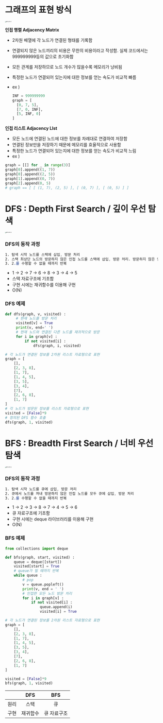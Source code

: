 # 그래프의 표현 방식

<img src="/Users/family/Documents/coding/Alorithm/Note/images/BFS:DFS 1.png" alt="BFS:DFS 1" style="zoom: 25%;" />

**인접 행렬 Adjacency Matrix**

* 2차원 배열에 각 노드가 연결된 형태를 기록함

* 연결되지 않은 노드끼리의 비용은 무한의 비용이라고 작성함. 실제 코드에서는 999999999등의 값으로 초기화함

* 모든 관계를 저장하므로 노드 개수가 많을수록 메모리가 낭비됨

* 특정한 노드가 연결되어 있는지에 대한 정보를 얻는 속도가 비교적 빠름

* ex )

  ```python
  INF = 999999999
  graph = [
  	[0, 7, 5],
  	[7, 0, INF],
  	[5, INF, 0]
  ]
  ```

**인접 리스트 Adjacency LIst**

- 모든 노드에 연결된 노드에 대한 정보를 차례대로 연결하여 저장함
- 연결된 정보만을 저장하기 때문에 메모리를 효율적으로 사용함
- 특정한 노드가 연결되어 있는지에 대한 정보를 얻는 속도가 비교적 느림
- ex )

```python
graph = [[] for _ in range(3)]
graph[0].append((1, 7))
graph[0].append((2, 5))
graph[1].append((0, 7))
graph[2].append(0, 5)
# graph == [ [ (1, 7), (2, 5) ], [ (0, 7) ], [ (0, 5) ] ]
```



# DFS : Depth First Search / 깊이 우선 탐색

<img src="/Users/family/Documents/coding/Alorithm/Note/images/BFS:DFS 2.png" alt="BFS:DFS 2" style="zoom: 25%;" />

 ### DFS의 동작 과정

```css
1. 탐색 시작 노드를 스택에 삽입, 방문 처리
2. 스택 최상단 노드의 방문하지 않은 인접 노드를 스택에 삽입, 방문 처리. 방문하지 않은 인접 노드가 없으면 스택에서 최상단 노드를 제거
3. 2.를 수행할 수 없을 때까지 반복
```

* 1 → 2 → 7 → 6 → 8 → 3 → 4 → 5
* 스택 자료구조에 기초함
* 구현 시에는 재귀함수를 이용해 구현
* O(N)

### DFS 예제

```python
def dfs(graph, v, visited) :
     # 현재 노드를 방문 처리
     visited[v] = True
     print(v, end=' ')
     # 현재 노드와 연결된 다른 노드를 재귀적으로 방문
     for i in graph[v] :
         if not visited[i] :
             dfs(graph, i, visited)

# 각 노드가 연결된 정보를 2차원 리스트 자료형으로 표현
graph = [
    [], 
    [2, 3, 8],
    [1, 7],
    [1, 4, 5],
    [3, 5],
    [3, 4],
    [7],
    [2, 6, 8],
    [1, 7]
]
# 각 노드가 방문된 정보를 리스트 자료형으로 표현
visited = [False]*9
# 정의된 DFS 함수 호출
dfs(graph, 1, visited)
```



# BFS : Breadth First Search / 너비 우선 탐색

<img src="/Users/family/Documents/coding/Alorithm/Note/images/BFS:DFS 2.png" alt="BFS:DFS 2" style="zoom: 25%;" />

### DFS의 동작 과정

```css
1. 탐색 시작 노드를 큐에 삽입, 방문 처리
2. 큐에서 노드를 꺼내 방문하지 않은 인접 노드를 모두 큐에 삽입, 방문 처리
3. 2.를 수행할 수 없을 때까지 반복
```

- 1 → 2 → 3 → 8 → 7 → 4 → 5 → 6
- 큐 자료구조에 기초함
- 구현 시에는 deque 라이브러리를 이용해 구현
- O(N)

### BFS 예제

```python
from collections import deque

def bfs(graph, start, visited) :
    queue = deque([start])
    visited[start] = True
    # queue가 빌 때까지 반복
    while queue :
        # pop
        v = queue.popleft()
        print(v, end = ' ')
        # 인접한 모든 노드 방문 처리
        for i in graph[v] :
            if not visited[i] :
                queue.append(i)
                visited[i] = True

# 각 노드가 연결된 정보를 2차원 리스트 자료형으로 표현
graph = [
    [], 
    [2, 3, 8],
    [1, 7],
    [1, 4, 5],
    [3, 5],
    [3, 4],
    [7],
    [2, 6, 8],
    [1, 7]
]

visited = [False]*9
bfs(graph, 1, visited)
```

|      |   DFS    |     BFS     |
| :--: | :------: | :---------: |
| 원리 |   스택   |     큐      |
| 구현 | 재귀함수 | 큐 자료구조 |

